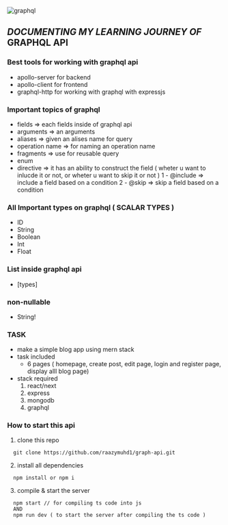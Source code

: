 ![graphql](https://github.com/raazymuhd1/graph-api/assets/65342312/56d68674-68ad-4a4c-9af3-6203af03ed13)

## *DOCUMENTING MY LEARNING JOURNEY OF* GRAPHQL API

### Best tools for working with graphql api
- apollo-server for backend
- apollo-client for frontend
- graphql-http for working with graphql with expressjs
  
### Important topics of graphql
- fields => each fields inside of graphql api
- arguments => an arguments 
- aliases => given an alises name for query
- operation name => for naming an operation name
- fragments => use for reusable query
- enum 
- directive => it has an ability to construct the field ( wheter u want to inlucde it or not, or wheter u want to skip it or not )
    1 - @include => include a field based on a condition
    2 - @skip => skip a field based on a condition
 
  
### All Important types on graphql ( SCALAR TYPES )
- ID
- String
- Boolean
- Int
- Float

### List inside graphql api
- [types]
  

### non-nullable
- String!


### TASK 
- make a simple blog app using mern stack
- task included
  - 6 pages ( homepage, create post, edit page, login and register page, display alll blog page)
- stack required
  1. react/next
  2. express
  3. mongodb
  4. graphql


### How to start this api
1. clone this repo
```shell
  git clone https://github.com/raazymuhd1/graph-api.git
```
2. install all dependencies
```shell
  npm install or npm i
```
3. compile & start the server
```shell
  npm start // for compiling ts code into js
  AND
  npm run dev ( to start the server after compiling the ts code )
```

